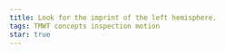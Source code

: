 ```yaml
---
title: Look for the imprint of the left hemisphere.
tags: TMWT concepts inspection motion
star: true
---
```

